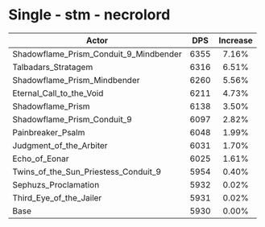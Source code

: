 # Single - stm - necrolord
| Actor | DPS | Increase |
|---|:---:|:---:|
|Shadowflame_Prism_Conduit_9_Mindbender|6355|7.16%|
|Talbadars_Stratagem|6316|6.51%|
|Shadowflame_Prism_Mindbender|6260|5.56%|
|Eternal_Call_to_the_Void|6211|4.73%|
|Shadowflame_Prism|6138|3.50%|
|Shadowflame_Prism_Conduit_9|6097|2.82%|
|Painbreaker_Psalm|6048|1.99%|
|Judgment_of_the_Arbiter|6031|1.70%|
|Echo_of_Eonar|6025|1.61%|
|Twins_of_the_Sun_Priestess_Conduit_9|5954|0.40%|
|Sephuzs_Proclamation|5932|0.02%|
|Third_Eye_of_the_Jailer|5931|0.02%|
|Base|5930|0.00%|
